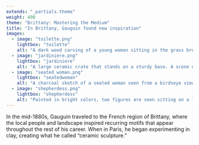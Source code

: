 ```yaml
---
extends: "_partials.theme"
weight: 400
theme: "Brittany: Mastering the Medium"
title: "In Brittany, Gauguin found new inspiration"
images:
  - image: "toilette.png"
    lightbox: "toilette"
    alt: "A dark wood carving of a young woman sitting in the grass brushing her hair. The shiny wood reflects light on the curve of the carving. A tree is just seen on the right edge of the piece."
  - image: "jardiniere.png"
    lightbox: "jardiniere"
    alt: "A large ceramic crate that stands on a sturdy base. A scene of a woman on a farm is carved and painted on the front. She is sitting in the grass holding a stick. A black dog and a white duck stand nearby, near a small wooden fence. A large, bright green field of rolling hills is seen in the background."
  - image: "seated_woman.png"
    lightbox: "seatedwoman"
    alt: "A charcoal sketch of a seated woman seen from a birdseye view. She is looking towards the sky, though we can't see her face. She wears an apron and a small wrap on her head. A small sketch of her hand resting on the ground is seen on the right. In the upper right is text in French, along with the numbers 99."
  - image: "shepherdess.png"
    lightbox: "shepherdess"
    alt: "Painted in bright colors, two figures are seen sitting on a ledge overlooking brown and white sheep grazing on a farm atop a hill. Painterly brushstrokes of simplified forms in orange and green cover the trees and the roof of a barn is seen below. A view of the valley is seen in the background with mountains in the far distance."
---
```


In the mid-1880s, Gauguin traveled to the French region of Brittany, where the local people and landscape inspired recurring motifs that appear throughout the rest of his career. When in Paris, he began experimenting in clay, creating what he called “ceramic sculpture.”
